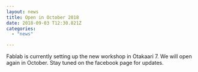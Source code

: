 ```yaml
---
layout: news
title: Open in October 2018
date: 2018-09-03 T12:30.821Z
categories:
  - "news"

---
```

Fablab is currently setting up the new workshop in Otakaari 7. We will open again in October. Stay tuned on the facebook page for updates. 
